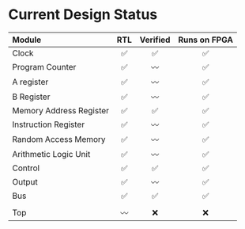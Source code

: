 # Current Design Status

| Module                  | RTL | Verified | Runs on FPGA |
| :---------------------- | :-: | :-: | :-: |
| Clock                   |✅|✅|✅|
| Program Counter         |✅|〰️|✅|
| A register              |✅|〰️|✅|
| B Register              |✅|〰️|✅|
| Memory Address Register |✅|✅|✅|
| Instruction Register    |✅|〰️|✅|
| Random Access Memory    |✅|〰️|✅|
| Arithmetic Logic Unit   |✅|〰️|✅|
| Control                 |✅|✅|✅|
| Output                  |✅|〰️|✅|
| Bus                     |✅|✅|✅|
||||
| Top                     |〰️|❌|❌|
